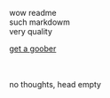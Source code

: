 wow readme<br>
such markdowm<br>
very quality<br>

[get a goober](www.ikea.com/us/en/p/blahaj-soft-toy-baby-shark-70540665)<br>

<br><br>
no thoughts, head empty
